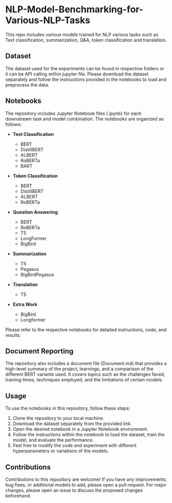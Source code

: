 # NLP-Model-Benchmarking-for-Various-NLP-Tasks
This repo includes various models trained for NLP various tasks such as Text classification, summarization, Q&amp;A, token classification and translation.

## Dataset

The dataset used for the experiments can be found in respective folders or it can be API calling within jupyter file. Please download the dataset separately and follow the instructions provided in the notebooks to load and preprocess the data.

## Notebooks

The repository includes Jupyter Notebook files (.ipynb) for each downstream task and model combination. The notebooks are organized as follows:

- **Text Classification**
  - BERT
  - DistillBERT
  - ALBERT
  - RoBERTa
  - BART

- **Token Classification**
  - BERT
  - DistillBERT
  - ALBERT
  - RoBERTa

- **Question Answering**
  - BERT
  - RoBERTa
  - T5
  - LongFormer
  - BigBird

- **Summarization**
  - T5
  - Pegasus
  - BigBirdPegasus

- **Translation**
  - T5

- **Extra Work**
  - BigBird
  - Longformer

Please refer to the respective notebooks for detailed instructions, code, and results.

## Document Reporting

The repository also includes a document file (Document.md) that provides a high-level summary of the project, learnings, and a comparison of the different BERT variants used. It covers topics such as the challenges faced, training times, techniques employed, and the limitations of certain models.

## Usage

To use the notebooks in this repository, follow these steps:

1. Clone the repository to your local machine.
2. Download the dataset separately from the provided link.
3. Open the desired notebook in a Jupyter Notebook environment.
4. Follow the instructions within the notebook to load the dataset, train the model, and evaluate the performance.
5. Feel free to modify the code and experiment with different hyperparameters or variations of the models.

## Contributions

Contributions to this repository are welcome! If you have any improvements, bug fixes, or additional models to add, please open a pull request. For major changes, please open an issue to discuss the proposed changes beforehand.


